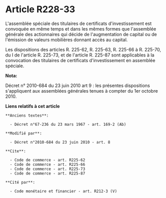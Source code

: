 # Article R228-33

L'assemblée spéciale des titulaires de certificats d'investissement est convoquée en même temps et dans les mêmes formes que
l'assemblée générale des actionnaires qui décide de l'augmentation de capital ou de l'émission de valeurs mobilières donnant
accès au capital. 

Les dispositions des articles R. 225-62, R. 225-63, R. 225-66 à R. 225-70, du I de l'article R. 225-73, et de l'article R.
225-87 sont applicables à la convocation des titulaires de certificats d'investissement en assemblée spéciale.

**Nota:**

Décret n° 2010-684 du 23 juin 2010 art 9 : les présentes dispositions s'appliquent aux assemblées générales tenues à compter
du 1er octobre 2010.

**Liens relatifs à cet article**

	**Anciens textes**:

	  - Décret n°67-236 du 23 mars 1967 - art. 169-2 (Ab)

	**Modifié par**:

	  - Décret n°2010-684 du 23 juin 2010 - art. 8

	**Cite**:

	  - Code de commerce - art. R225-62
	  - Code de commerce - art. R225-66
	  - Code de commerce - art. R225-73
	  - Code de commerce - art. R225-87

	**Cité par**:

	  - Code monétaire et financier - art. R212-3 (V)
